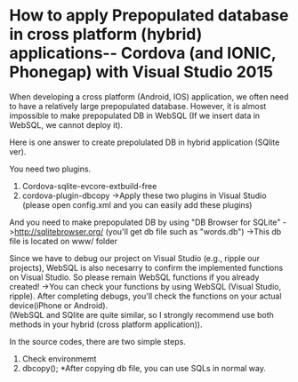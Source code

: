 # How to apply Prepopulated database in cross platform (hybrid) applications-- Cordova (and IONIC, Phonegap) with Visual Studio 2015
When developing a cross platform (Android, IOS) application, we often need to have a relatively large prepopulated database. However, it  is almost impossible to make prepopulated DB in WebSQL (If we insert data in WebSQL, we cannot deploy it).

Here is one answer to create prepolulated DB in hybrid application (SQlite ver).

You need two plugins.
1) Cordova-sqlite-evcore-extbuild-free
2) cordova-plugin-dbcopy
->Apply these two plugins in Visual Studio (please open config.xml and you can easily add these plugins)

And you need to make prepopulated DB by using "DB Browser for SQLite"
->http://sqlitebrowser.org/
(you'll get db file such as "words.db")
->This db file is located on www/ folder

Since we have to debug our project on Visual Studio (e.g., ripple our projects), WebSQL is also necesarry to confirm the implemented functions on Visual Studio. So please remain WebSQL functions if you already created!
->You can check your functions by using WebSQL (Visual Studio, ripple). After completing debugs, you'll check the functions on your actual device(iPhone or Android).  
(WebSQL and SQlite are quite similar, so I strongly recommend use both methods in your hybrid (cross platform application)).

In the source codes, there are two simple steps.
1) Check environmemt
2) dbcopy();
*After copying db file, you can use SQLs in normal way. 

